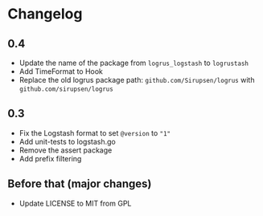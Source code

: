 # Changelog

## 0.4

 * Update the name of the package from `logrus_logstash` to `logrustash`
 * Add TimeFormat to Hook
 * Replace the old logrus package path: `github.com/Sirupsen/logrus` with `github.com/sirupsen/logrus` 

## 0.3

 * Fix the Logstash format to set `@version` to `"1"`
 * Add unit-tests to logstash.go
 * Remove the assert package
 * Add prefix filtering

## Before that (major changes)

 * Update LICENSE to MIT from GPL
